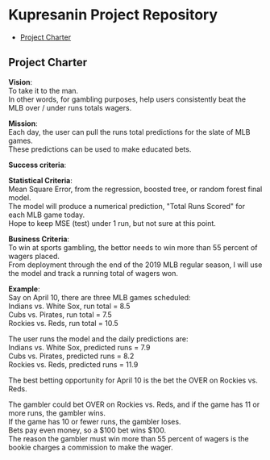 # Kupresanin Project Repository

<!-- toc -->

- [Project Charter](#project-charter)

<!-- tocstop -->

## Project Charter 

**Vision**:  
To take it to the man.  
In other words, for gambling purposes, help users consistently beat the MLB over / under runs totals wagers.  

**Mission**:  
Each day, the user can pull the runs total predictions for the slate of MLB games.  
These predictions can be used to make educated bets.

**Success criteria**:  

**Statistical Criteria**:  
Mean Square Error, from the regression, boosted tree, or random forest final model.  
The model will produce a numerical prediction, "Total Runs Scored" for each MLB game today.  
Hope to keep MSE (test) under 1 run, but not sure at this point.  

**Business Criteria**:  
To win at sports gambling, the bettor needs to win more than 55 percent of wagers placed.  
From deployment through the end of the 2019 MLB regular season, I will use the model and track a running total of wagers won.  

**Example**:  
Say on April 10, there are three MLB games scheduled:  
Indians vs. White Sox, run total = 8.5  
Cubs vs. Pirates, run total = 7.5  
Rockies vs. Reds, run total = 10.5  

The user runs the model and the daily predictions are:  
Indians vs. White Sox, predicted runs = 7.9  
Cubs vs. Pirates, predicted runs = 8.2  
Rockies vs. Reds, predicted runs = 11.9  

The best betting opportunity for April 10 is the bet the OVER on Rockies vs. Reds.  

The gambler could bet OVER on Rockies vs. Reds, and if the game has 11 or more runs, the gambler wins.  
If the game has 10 or fewer runs, the gambler loses.  
Bets pay even money, so a $100 bet wins $100.  
The reason the gambler must win more than 55 percent of wagers is the bookie charges a commission to make the wager.  



 



